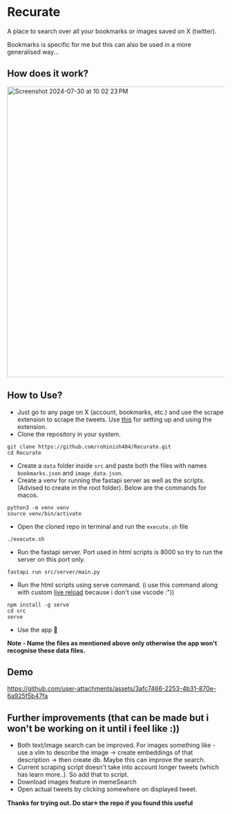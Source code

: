 # Recurate

A place to search over all your bookmarks or images saved on X (twitter).

Bookmarks is specific for me but this can also be used in a more generalised way... 

## How does it work?

<img width="673" alt="Screenshot 2024-07-30 at 10 02 23 PM" src="https://github.com/user-attachments/assets/92ddb08a-896f-451f-bb99-65b12a60dcb7">

## How to Use?

- Just go to any page on X (account, bookmarks, etc.) and use the scrape extension to scrape the tweets. Use [this](https://github.com/rohinish404/Recurate/blob/master/src/scrape/README.md) for setting up and using the extension.
- Clone the repository in your system.
```
git clone https://github.com/rohinish404/Recurate.git
cd Recurate
```
- Create a `data` folder inside `src` and paste both the files with names `bookmarks.json` and `image_data.json`.
- Create a venv for running the fastapi server as well as the scripts. (Advised to create in the root folder). Below are the commands for macos.
```
python3 -m venv venv
source venv/bin/activate
```
- Open the cloned repo in terminal and run the `execute.sh` file
```
./execute.sh
```
- Run the fastapi server. Port used in html scripts is 8000 so try to run the server on this port only.
```
fastapi run src/server/main.py
```
- Run the html scripts using serve command. (i use this command along with custom [live reload](https://github.com/rohinish404/Recurate/tree/master/src/live_reload) because i don't use vscode :"))
```
npm install -g serve
cd src
serve
```
- Use the app 🎉
  
**Note - Name the files as mentioned above only otherwise the app won't recognise these data files.**

## Demo


https://github.com/user-attachments/assets/3afc7466-2253-4b31-870e-6a925f5b47fa

## Further improvements (that can be made but i won't be working on it until i feel like :))
- Both text/image search can be improved. For images something like - use a vlm to describe the image -> create embeddings of that description -> then create db. Maybe this can improve the search.
- Current scraping script doesn't take into account longer tweets (which has learn more..). So add that to script.
- Download images feature in memeSearch
- Open actual tweets by clicking somewhere on displayed tweet.

**Thanks for trying out. Do star⭐️ the repo if you found this useful**
